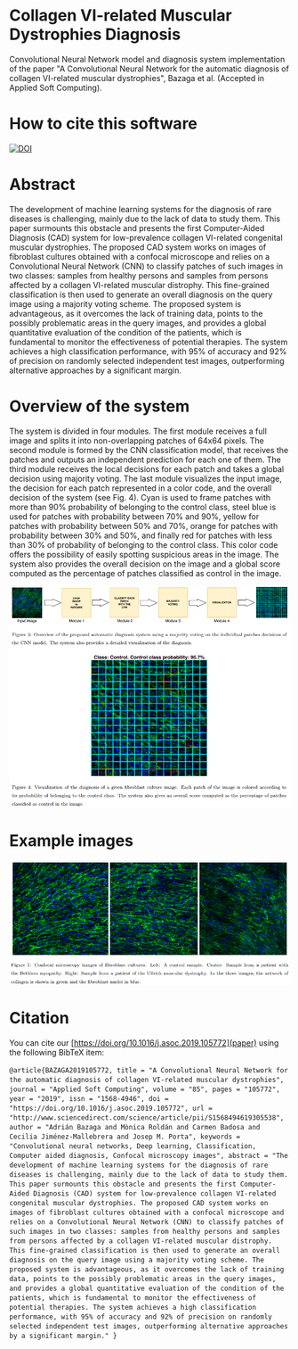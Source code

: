 # Collagen VI-related Muscular Dystrophies Diagnosis

Convolutional Neural Network model and diagnosis system implementation of the paper "A Convolutional Neural Network for the automatic diagnosis of collagen VI-related muscular dystrophies", Bazaga et al. (Accepted in Applied Soft Computing).

# How to cite this software

[![DOI](https://zenodo.org/badge/DOI/10.1016/j.asoc.2019.105772.svg)](https://doi.org/10.1016/j.asoc.2019.105772)

# Abstract

The development of machine learning systems for the diagnosis of rare diseases is challenging, mainly due to the lack of data to study them. This paper surmounts this obstacle and presents the first Computer-Aided Diagnosis (CAD) system for low-prevalence collagen VI-related congenital muscular dystrophies. The proposed CAD system works on images of fibroblast cultures obtained with a confocal microscope and relies on a Convolutional Neural Network (CNN) to classify patches of such images in two classes: samples from healthy persons and samples from persons affected by a collagen VI-related muscular distrophy. This fine-grained classification is then used to generate an overall diagnosis on the query image using a majority voting scheme. The proposed system is advantageous, as it overcomes the lack of training data, points to the possibly problematic areas in the query images, and provides a global quantitative evaluation of the condition of the patients, which is fundamental to monitor the effectiveness of potential therapies. The system achieves a high classification performance, with 95% of accuracy and 92% of precision on randomly selected independent test images, outperforming alternative approaches by a significant margin.

# Overview of the system

The system is divided in four modules. The first module receives a full image and splits it into non-overlapping patches of 64x64 pixels. The second module is formed by the CNN classification model, that receives the patches and outputs an independent prediction for each one of them. The third module receives the local decisions for each patch and takes a global decision using majority voting. The last module visualizes the input image, the decision for each patch represented in a color code, and the overall decision of the system (see Fig. 4). Cyan is used to frame patches with more than 90% probability of belonging to the control class, steel blue is used for patches with
probability between 70% and 90%, yellow for patches with probability between 50% and 70%, orange for patches with probability between 30% and 50%, and finally red for patches with less than 30% of probability of belonging to the control class. This color code offers the possibility of easily spotting suspicious areas in the image. The system also provides the overall decision on the image and a global score computed as the percentage of patches classified as control in the image.

![Overview](https://github.com/AdrianBZG/Muscular-Dystrophy-Diagnosis/blob/master/Media/ReadmeFig2.png)

# Example images

![Example Images](https://github.com/AdrianBZG/Muscular-Dystrophy-Diagnosis/blob/master/Media/ReadmeFig1.png)


# Citation

You can cite our [https://doi.org/10.1016/j.asoc.2019.105772](paper) using the following BibTeX item:

`@article{BAZAGA2019105772,
title = "A Convolutional Neural Network for the automatic diagnosis of collagen VI-related muscular dystrophies",
journal = "Applied Soft Computing",
volume = "85",
pages = "105772",
year = "2019",
issn = "1568-4946",
doi = "https://doi.org/10.1016/j.asoc.2019.105772",
url = "http://www.sciencedirect.com/science/article/pii/S1568494619305538",
author = "Adrián Bazaga and Mònica Roldán and Carmen Badosa and Cecilia Jiménez-Mallebrera and Josep M. Porta",
keywords = "Convolutional neural networks, Deep learning, Classification, Computer aided diagnosis, Confocal microscopy images",
abstract = "The development of machine learning systems for the diagnosis of rare diseases is challenging, mainly due to the lack of data to study them. This paper surmounts this obstacle and presents the first Computer-Aided Diagnosis (CAD) system for low-prevalence collagen VI-related congenital muscular dystrophies. The proposed CAD system works on images of fibroblast cultures obtained with a confocal microscope and relies on a Convolutional Neural Network (CNN) to classify patches of such images in two classes: samples from healthy persons and samples from persons affected by a collagen VI-related muscular distrophy. This fine-grained classification is then used to generate an overall diagnosis on the query image using a majority voting scheme. The proposed system is advantageous, as it overcomes the lack of training data, points to the possibly problematic areas in the query images, and provides a global quantitative evaluation of the condition of the patients, which is fundamental to monitor the effectiveness of potential therapies. The system achieves a high classification performance, with 95% of accuracy and 92% of precision on randomly selected independent test images, outperforming alternative approaches by a significant margin."
}`
